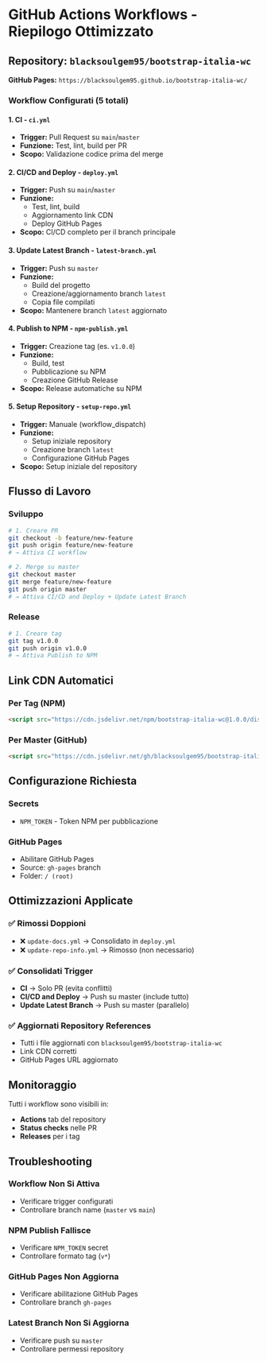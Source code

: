 # GitHub Actions Workflows - Riepilogo Ottimizzato

## Repository: `blacksoulgem95/bootstrap-italia-wc`
**GitHub Pages:** `https://blacksoulgem95.github.io/bootstrap-italia-wc/`

### Workflow Configurati (5 totali)

#### 1. **CI** - `ci.yml`
- **Trigger:** Pull Request su `main`/`master`
- **Funzione:** Test, lint, build per PR
- **Scopo:** Validazione codice prima del merge

#### 2. **CI/CD and Deploy** - `deploy.yml`
- **Trigger:** Push su `main`/`master`
- **Funzione:** 
  - Test, lint, build
  - Aggiornamento link CDN
  - Deploy GitHub Pages
- **Scopo:** CI/CD completo per il branch principale

#### 3. **Update Latest Branch** - `latest-branch.yml`
- **Trigger:** Push su `master`
- **Funzione:** 
  - Build del progetto
  - Creazione/aggiornamento branch `latest`
  - Copia file compilati
- **Scopo:** Mantenere branch `latest` aggiornato

#### 4. **Publish to NPM** - `npm-publish.yml`
- **Trigger:** Creazione tag (es. `v1.0.0`)
- **Funzione:** 
  - Build, test
  - Pubblicazione su NPM
  - Creazione GitHub Release
- **Scopo:** Release automatiche su NPM

#### 5. **Setup Repository** - `setup-repo.yml`
- **Trigger:** Manuale (workflow_dispatch)
- **Funzione:** 
  - Setup iniziale repository
  - Creazione branch `latest`
  - Configurazione GitHub Pages
- **Scopo:** Setup iniziale del repository

## Flusso di Lavoro

### Sviluppo
```bash
# 1. Creare PR
git checkout -b feature/new-feature
git push origin feature/new-feature
# → Attiva CI workflow

# 2. Merge su master
git checkout master
git merge feature/new-feature
git push origin master
# → Attiva CI/CD and Deploy + Update Latest Branch
```

### Release
```bash
# 1. Creare tag
git tag v1.0.0
git push origin v1.0.0
# → Attiva Publish to NPM
```

## Link CDN Automatici

### Per Tag (NPM)
```html
<script src="https://cdn.jsdelivr.net/npm/bootstrap-italia-wc@1.0.0/dist/bootstrap-italia-wc.js"></script>
```

### Per Master (GitHub)
```html
<script src="https://cdn.jsdelivr.net/gh/blacksoulgem95/bootstrap-italia-wc@latest/bootstrap-italia-wc.js"></script>
```

## Configurazione Richiesta

### Secrets
- `NPM_TOKEN` - Token NPM per pubblicazione

### GitHub Pages
- Abilitare GitHub Pages
- Source: `gh-pages` branch
- Folder: `/ (root)`

## Ottimizzazioni Applicate

### ✅ Rimossi Doppioni
- ❌ `update-docs.yml` → Consolidato in `deploy.yml`
- ❌ `update-repo-info.yml` → Rimosso (non necessario)

### ✅ Consolidati Trigger
- **CI** → Solo PR (evita conflitti)
- **CI/CD and Deploy** → Push su master (include tutto)
- **Update Latest Branch** → Push su master (parallelo)

### ✅ Aggiornati Repository References
- Tutti i file aggiornati con `blacksoulgem95/bootstrap-italia-wc`
- Link CDN corretti
- GitHub Pages URL aggiornato

## Monitoraggio

Tutti i workflow sono visibili in:
- **Actions** tab del repository
- **Status checks** nelle PR
- **Releases** per i tag

## Troubleshooting

### Workflow Non Si Attiva
- Verificare trigger configurati
- Controllare branch name (`master` vs `main`)

### NPM Publish Fallisce
- Verificare `NPM_TOKEN` secret
- Controllare formato tag (`v*`)

### GitHub Pages Non Aggiorna
- Verificare abilitazione GitHub Pages
- Controllare branch `gh-pages`

### Latest Branch Non Si Aggiorna
- Verificare push su `master`
- Controllare permessi repository